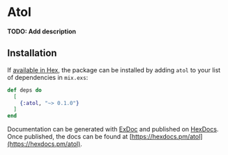 # Atol

**TODO: Add description**

## Installation

If [available in Hex](https://hex.pm/docs/publish), the package can be installed
by adding `atol` to your list of dependencies in `mix.exs`:

```elixir
def deps do
  [
    {:atol, "~> 0.1.0"}
  ]
end
```

Documentation can be generated with [ExDoc](https://github.com/elixir-lang/ex_doc)
and published on [HexDocs](https://hexdocs.pm). Once published, the docs can
be found at [https://hexdocs.pm/atol](https://hexdocs.pm/atol).


